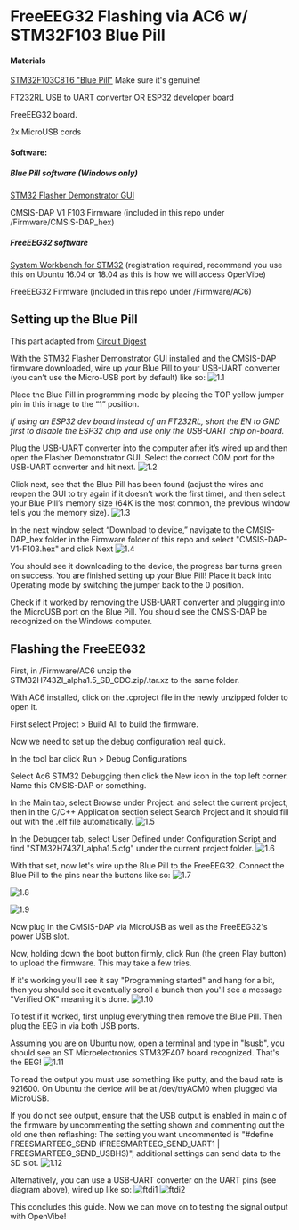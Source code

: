 # FreeEEG32 Flashing via AC6 w/ STM32F103 Blue Pill

#### Materials

[STM32F103C8T6 "Blue Pill"](https://stm32-base.org/boards/STM32F103C8T6-Blue-Pill.html)
Make sure it's genuine!

FT232RL USB to UART converter OR ESP32 developer board

FreeEEG32 board.

2x MicroUSB cords

#### Software:

##### Blue Pill software (Windows only)
[STM32 Flasher Demonstrator GUI](https://www.st.com/en/development-tools/flasher-stm32.html)

CMSIS-DAP V1 F103 Firmware (included in this repo under /Firmware/CMSIS-DAP_hex)

##### FreeEEG32 software
[System Workbench for STM32](https://www.openstm32.org/System%2BWorkbench%2Bfor%2BSTM32) (registration required, recommend you use this on Ubuntu 16.04 or 18.04 as this is how we will access OpenVibe)

FreeEEG32 Firmware (included in this repo under /Firmware/AC6)


## Setting up the Blue Pill

This part adapted from [Circuit Digest](https://circuitdigest.com/microcontroller-projects/programming-stm32f103c8-board-using-usb-port)

With the STM32 Flasher Demonstrator GUI installed and the CMSIS-DAP firmware downloaded, wire up your Blue Pill to your USB-UART converter 
(you can’t use the Micro-USB port by default) like so:
![1.1](images/1.1.png)

Place the Blue Pill in programming mode by placing the TOP yellow jumper pin in this image to the “1” position.

*If using an ESP32 dev board instead of an FT232RL, short the EN to GND first to disable the ESP32 chip and use only the USB-UART chip on-board.*

Plug the USB-UART converter into the computer after it’s wired up and then open the Flasher Demonstrator GUI. Select the correct COM port 
for the USB-UART converter and hit next.
![1.2](images/1.2.png)

Click next, see that the Blue Pill has been found (adjust the wires and reopen the GUI to try again if it doesn’t work the first time), 
and then select your Blue Pill’s memory size (64K is the most common, the previous window tells you the memory size). 
![1.3](images/1.3.png)

In the next window select “Download to device,” navigate to the CMSIS-DAP_hex folder in the Firmware folder of this repo and select "CMSIS-DAP-V1-F103.hex" and click Next
![1.4](images/1.4.png)

You should see it downloading to the device, the progress bar turns green on success. You are finished setting up your Blue Pill! Place it back into Operating mode by switching the jumper back to the 0 position.

Check if it worked by removing the USB-UART converter and plugging into the MicroUSB port on the Blue Pill. You should see the CMSIS-DAP be recognized on the Windows computer.


## Flashing the FreeEEG32

First, in /Firmware/AC6 unzip the STM32H743ZI_alpha1.5_SD_CDC.zip/.tar.xz
to the same folder.

With AC6 installed, click on the .cproject file in the newly unzipped folder 
to open it.

First select Project > Build All to build the firmware.

Now we need to set up the debug configuration real quick. 

In the tool bar click Run > Debug Configurations

Select Ac6 STM32 Debugging then click the New icon in the top left corner. Name this CMSIS-DAP or something.

In the Main tab, select Browse under Project: and select the current project, then in the C/C++ Application section select Search Project and it should fill out with the .elf file automatically.
![1.5](images/1.5.png)

In the Debugger tab, select User Defined under Configuration Script and find "STM32H743ZI_alpha1.5.cfg" under the current project folder.
![1.6](images/1.6.png)

With that set, now let's wire up the Blue Pill to the FreeEEG32. Connect the Blue Pill to the pins near the buttons like so:
![1.7](images/1.7.jpg)

![1.8](images/1.8.jpg)

![1.9](images/1.9.jpg)

Now plug in the CMSIS-DAP via MicroUSB as well as the FreeEEG32's power USB slot.

Now, holding down the boot button firmly, click Run (the green Play button) to upload the firmware. This may take a few tries.

If it's working you'll see it say "Programming started" and hang for a bit,
then you should see it eventually scroll a bunch then you'll see a message "Verified OK" meaning it's done.
![1.10](images/1.10.png)

To test if it worked, first unplug everything then remove the Blue Pill. Then plug the EEG in via both USB ports.

Assuming you are on Ubuntu now, open a terminal and type in "lsusb", you should see an ST Microelectronics STM32F407 board recognized. That's the EEG!
![1.11](images/1.11.png)

To read the output you must use something like putty, and the baud rate is 921600. On Ubuntu the device will be at /dev/ttyACM0 when plugged via MicroUSB.

If you do not see output, ensure that the USB output is enabled in main.c of the firmware by uncommenting the setting shown and commenting out the old one then reflashing:
The setting you want uncommented is "#define FREESMARTEEG_SEND (FREESMARTEEG_SEND_UART1 | FREESMARTEEG_SEND_USBHS)", additional settings can send data to the SD slot.
![1.12](images/1.12.jpg)

Alternatively, you can use a USB-UART converter on the UART pins (see diagram above), wired up like so:
![ftdi1](images/ftdi1.jpg)
![ftdi2](images/ftdi2.jpg)


This concludes this guide. Now we can move on to testing the signal output with OpenVibe!










